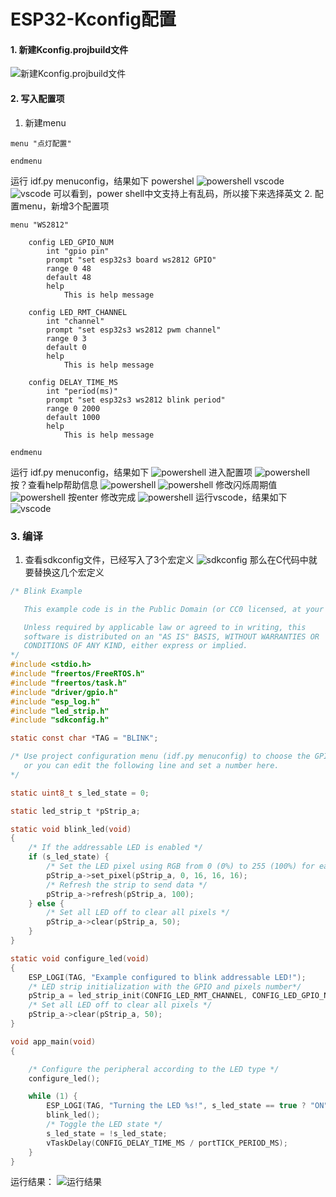 # ESP32-Kconfig配置
#### 1. 新建Kconfig.projbuild文件
![新建Kconfig.projbuild文件](https://ding-aliyun.oss-cn-shenzhen.aliyuncs.com/esp32/section6_esp32-kconfig-new.png)
#### 2. 写入配置项
1. 新建menu
```
menu "点灯配置"

endmenu
```
运行 idf.py menuconfig，结果如下
powershel
![powershell](https://ding-aliyun.oss-cn-shenzhen.aliyuncs.com/esp32/section6_esp32-kconfig-powershell.png)
vscode
![vscode](https://ding-aliyun.oss-cn-shenzhen.aliyuncs.com/esp32/section6_esp32-kconfig-vscode.png)
可以看到，power shell中文支持上有乱码，所以接下来选择英文
2. 配置menu，新增3个配置项
```
menu "WS2812"

	config LED_GPIO_NUM
		int "gpio pin"
		prompt "set esp32s3 board ws2812 GPIO"
		range 0 48
		default 48
		help
			This is help message
	
	config LED_RMT_CHANNEL
		int "channel"
		prompt "set esp32s3 ws2812 pwm channel"
		range 0 3
		default 0
		help
			This is help message
	
	config DELAY_TIME_MS
		int "period(ms)"
		prompt "set esp32s3 ws2812 blink period"
		range 0 2000
		default 1000
		help
			This is help message

endmenu
```
运行 idf.py menuconfig，结果如下
![powershell](https://ding-aliyun.oss-cn-shenzhen.aliyuncs.com/esp32/section6_esp32-kconfig-powershell-result1.png)
进入配置项
![powershell](https://ding-aliyun.oss-cn-shenzhen.aliyuncs.com/esp32/section6_esp32-kconfig-powershell-result2.png)
按？查看help帮助信息
![powershell](https://ding-aliyun.oss-cn-shenzhen.aliyuncs.com/esp32/section6_esp32-kconfig-powershell-result3.png)
![powershell](https://ding-aliyun.oss-cn-shenzhen.aliyuncs.com/esp32/section6_esp32-kconfig-powershell-result4.png)
修改闪烁周期值
![powershell](https://ding-aliyun.oss-cn-shenzhen.aliyuncs.com/esp32/section6_esp32-kconfig-powershell-result5.png)
按enter 修改完成
![powershell](https://ding-aliyun.oss-cn-shenzhen.aliyuncs.com/esp32/section6_esp32-kconfig-powershell-result6.png)
运行vscode，结果如下
![vscode](https://ding-aliyun.oss-cn-shenzhen.aliyuncs.com/esp32/section6_esp32-kconfig-vscode-result.png)
### 3. 编译
1. 查看sdkconfig文件，已经写入了3个宏定义
![sdkconfig](https://ding-aliyun.oss-cn-shenzhen.aliyuncs.com/esp32/section6_esp32-sdkconfig.png)
那么在C代码中就要替换这几个宏定义
```c
/* Blink Example

   This example code is in the Public Domain (or CC0 licensed, at your option.)

   Unless required by applicable law or agreed to in writing, this
   software is distributed on an "AS IS" BASIS, WITHOUT WARRANTIES OR
   CONDITIONS OF ANY KIND, either express or implied.
*/
#include <stdio.h>
#include "freertos/FreeRTOS.h"
#include "freertos/task.h"
#include "driver/gpio.h"
#include "esp_log.h"
#include "led_strip.h"
#include "sdkconfig.h"

static const char *TAG = "BLINK";

/* Use project configuration menu (idf.py menuconfig) to choose the GPIO to blink,
   or you can edit the following line and set a number here.
*/

static uint8_t s_led_state = 0;

static led_strip_t *pStrip_a;

static void blink_led(void)
{
    /* If the addressable LED is enabled */
    if (s_led_state) {
        /* Set the LED pixel using RGB from 0 (0%) to 255 (100%) for each color */
        pStrip_a->set_pixel(pStrip_a, 0, 16, 16, 16);
        /* Refresh the strip to send data */
        pStrip_a->refresh(pStrip_a, 100);
    } else {
        /* Set all LED off to clear all pixels */
        pStrip_a->clear(pStrip_a, 50);
    }
}

static void configure_led(void)
{
    ESP_LOGI(TAG, "Example configured to blink addressable LED!");
    /* LED strip initialization with the GPIO and pixels number*/
    pStrip_a = led_strip_init(CONFIG_LED_RMT_CHANNEL, CONFIG_LED_GPIO_NUM, 1);
    /* Set all LED off to clear all pixels */
    pStrip_a->clear(pStrip_a, 50);
}

void app_main(void)
{

    /* Configure the peripheral according to the LED type */
    configure_led();

    while (1) {
        ESP_LOGI(TAG, "Turning the LED %s!", s_led_state == true ? "ON" : "OFF");
        blink_led();
        /* Toggle the LED state */
        s_led_state = !s_led_state;
        vTaskDelay(CONFIG_DELAY_TIME_MS / portTICK_PERIOD_MS);
    }
}
```
运行结果：
![运行结果](https://ding-aliyun.oss-cn-shenzhen.aliyuncs.com/esp32/section6_esp32-sdkconfig-result1.png)
